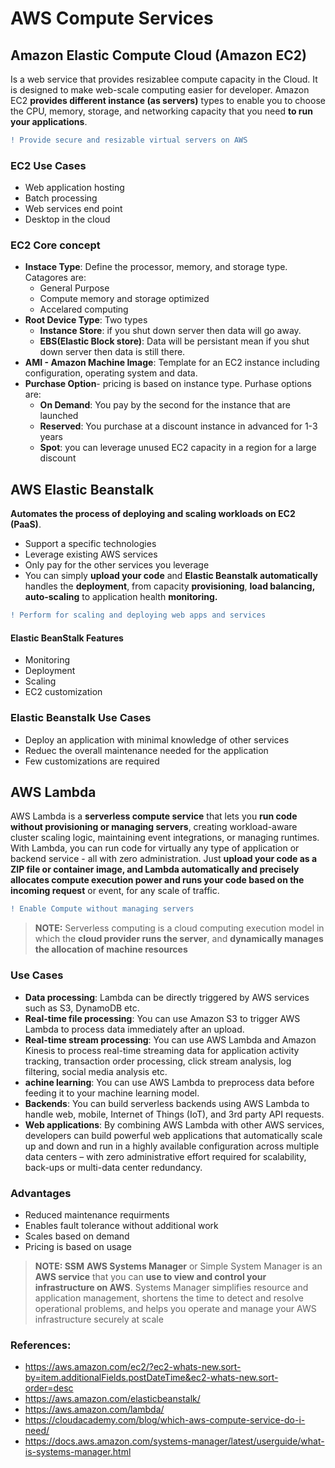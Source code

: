 # AWS Compute Services
## Amazon Elastic Compute Cloud (Amazon EC2) 
Is a web service that provides resizablee compute capacity in the Cloud. It is designed to make web-scale computing easier for developer. Amazon EC2 **provides different instance (as servers)** types to enable you to choose the CPU, memory, storage, and networking capacity that you need **to run your applications**.

```diff
! Provide secure and resizable virtual servers on AWS  
```

### EC2 Use Cases
* Web application hosting
* Batch processing
* Web services end point
* Desktop in the cloud
### EC2 Core concept
* **Instace Type**: Define the processor, memory, and storage type. Catagores are:
  * General Purpose
  * Compute memory and storage optimized
  * Accelared computing 
* **Root Device Type**: Two types
  * **Instance Store**: if you shut down server then data will go away.
  * **EBS(Elastic Block store)**: Data will be persistant mean if you shut down server then data is still there.
* **AMI - Amazon Machine Image**: Template for an EC2 instance including configuration, operating system and data.
* **Purchase Option**- pricing is based on instance type. Purhase options are:
  * **On Demand**: You pay by the second for the instance that are launched
  * **Reserved**: You purchase at a discount instance in advanced for 1-3 years
  * **Spot**: you can leverage unused EC2 capacity in a region for a large discount
## AWS Elastic Beanstalk
**Automates the process of deploying and scaling workloads on EC2 (PaaS)**. 
* Support a specific technologies
* Leverage existing AWS services
* Only pay for the other services you leverage
* You can simply **upload your code** and **Elastic Beanstalk automatically** handles the **deployment**, from capacity **provisioning**, **load balancing, auto-scaling** to application health **monitoring.**
```diff
! Perform for scaling and deploying web apps and services  
```
#### Elastic BeanStalk Features
* Monitoring
* Deployment
* Scaling
* EC2 customization
### Elastic Beanstalk Use Cases
* Deploy an application with minimal knowledge of other services
* Reduec the overall maintenance needed for the application
* Few customizations are required

## AWS Lambda
AWS Lambda is a **serverless compute service** that lets you **run code without provisioning or managing servers**, creating workload-aware cluster scaling logic, maintaining event integrations, or managing runtimes. With Lambda, you can run code for virtually any type of application or backend service - all with zero administration. Just **upload your code as a ZIP file or container image, and Lambda automatically and precisely allocates compute execution power and runs your code based on the incoming request** or event, for any scale of traffic.

```diff
! Enable Compute without managing servers 
```
> **NOTE:** Serverless computing is a cloud computing execution model in which the **cloud provider runs the server**, and **dynamically manages the allocation of machine resources**

### Use Cases

* **Data processing**: Lambda can be directly triggered by AWS services such as S3, DynamoDB etc.
* **Real-time file processing**: You can use Amazon S3 to trigger AWS Lambda to process data immediately after an upload. 
* **Real-time stream processing**: You can use AWS Lambda and Amazon Kinesis to process real-time streaming data for application activity tracking, transaction order processing, click stream analysis, log filtering, social media analysis etc.
* **achine learning**: You can use AWS Lambda to preprocess data before feeding it to your machine learning model. 
* **Backends**: You can build serverless backends using AWS Lambda to handle web, mobile, Internet of Things (IoT), and 3rd party API requests. 
* **Web applications**: By combining AWS Lambda with other AWS services, developers can build powerful web applications that automatically scale up and down and run in a highly available configuration across multiple data centers – with zero administrative effort required for scalability, back-ups or multi-data center redundancy.

### Advantages
* Reduced maintenance requirments
* Enables fault tolerance without  additional work
* Scales based on demand
* Pricing is based on usage

> **NOTE: SSM**
**AWS Systems Manager** or Simple System Manager is an **AWS service** that you can **use to view and control your infrastructure on AWS**. Systems Manager simplifies resource and application management, shortens the time to detect and resolve operational problems, and helps you operate and manage your AWS infrastructure securely at scale


### References:

* https://aws.amazon.com/ec2/?ec2-whats-new.sort-by=item.additionalFields.postDateTime&ec2-whats-new.sort-order=desc
* https://aws.amazon.com/elasticbeanstalk/
* https://aws.amazon.com/lambda/
* https://cloudacademy.com/blog/which-aws-compute-service-do-i-need/
* https://docs.aws.amazon.com/systems-manager/latest/userguide/what-is-systems-manager.html
